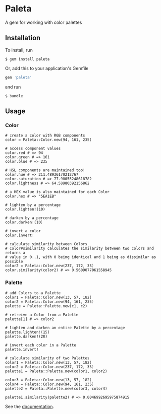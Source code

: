 # Paleta

A gem for working with color palettes

## Installation

To install, run

    $ gem install paleta
	
Or, add this to your application's Gemfile

``` ruby
gem 'paleta'
```

and run

    $ bundle
	
## Usage

### Color

    # create a color with RGB components
	color = Paleta::Color.new(94, 161, 235)
	
	# access component values
	color.red # => 94
	color.green # => 161
	color.blue # => 235
	
	# HSL components are maintained too!
	color.hue # => 211.48936170212767
	color.saturation # => 77.90055248618782
	color.lightness # => 64.50980392156862
	
	# a HEX value is also maintained for each Color
	color.hex # => "5EA1EB"
	
	# lighten by a percentage
	color.lighten!(10) 
	
	# darken by a percentage
	color.darken!(10) 
	
	# invert a color
	color.invert!
	
	# calculate similarity between Colors
	# Color#similarity calculates the similarity between two colors and returns a
	# value in 0..1, with 0 being identical and 1 being as dissimilar as possible
	color2 = Paleta::Color.new(237, 172, 33)
	color.similarity(color2) # => 0.5609077061558945
	
### Palette

	# add Colors to a Palette
    color1 = Paleta::Color.new(13, 57, 182)
    color2 = Paleta::Color.new(94, 161, 235)
    palette = Paleta::Palette.new(c1, c2)

	# retreive a Color from a Palette
	palette[1] # => color2
	
	# lighten and darken an entire Palette by a percentage
	palette.lighten!(15)
	palette.darken!(20)

	# invert each color in a Palette
	palette.invert!
	
	# calculate similarity of two Palettes
    color1 = Paleta::Color.new(13, 57, 182)
    color2 = Paleta::Color.new(237, 172, 33)
    palette1 = Paleta::Palette.new(color1, color2)
    
    color3 = Paleta::Color.new(13, 57, 182)
    color4 = Paleta::Color.new(94, 161, 235)
    palette2 = Paleta::Palette.new(color3, color4)
	
    palette1.similarity(palette2) # => 0.0046992695975874915
	
See the [documentation](http://rubydoc.info/gems/paleta/ "Documentation").

 